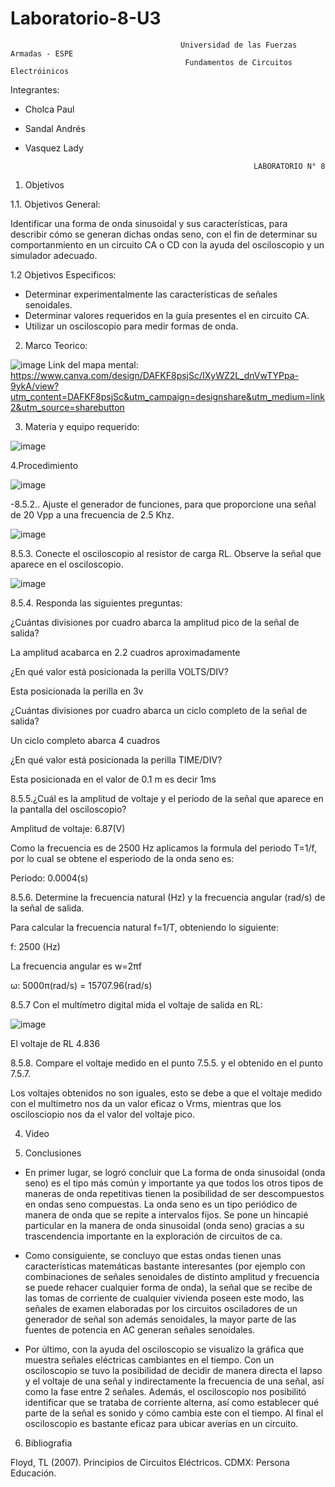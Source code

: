 # Laboratorio-8-U3

                                          Universidad de las Fuerzas Armadas - ESPE
                                           Fundamentos de Circuitos Electróinicos

Integrantes:
- Cholca Paul
- Sandal Andrés
- Vasquez Lady

                                                         LABORATORIO N° 8

1. Objetivos

1.1. Objetivos General:

Identificar una forma de onda sinusoidal y sus características, para describir cómo se generan dichas ondas seno, con el fin de determinar su comportanmiento en un circuito CA o CD con la ayuda del osciloscopio y un simulador adecuado.

1.2 Objetivos Especificos:

- Determinar experimentalmente las características de señales senoidales.
- Determinar valores requeridos en la guía presentes el en circuito CA.
- Utilizar un osciloscopio para medir formas de onda.

2. Marco Teorico:

![image](https://user-images.githubusercontent.com/105684550/186040843-d0107670-29a9-44af-bd41-4a7e9bd33caf.png)
Link del mapa mental: https://www.canva.com/design/DAFKF8psjSc/IXyWZ2L_dnVwTYPpa-9ykA/view?utm_content=DAFKF8psjSc&utm_campaign=designshare&utm_medium=link2&utm_source=sharebutton


3. Materia y equipo requerido:

![image](https://user-images.githubusercontent.com/105687213/186019047-7d7e099e-515c-4d14-9f6c-c9432b77b21f.png)

4.Procedimiento

![image](https://user-images.githubusercontent.com/105687213/186019240-719699e5-9729-4a02-b75d-9876426a0f79.png)

-8.5.2.. Ajuste el generador de funciones, para que proporcione una señal de 20 Vpp a
una frecuencia de 2.5 Khz.

![image](https://user-images.githubusercontent.com/105687213/186019521-87f28cf2-62d6-496c-9270-784d6f43b212.png)

8.5.3. Conecte el osciloscopio al resistor de carga RL. Observe la señal que aparece en
el osciloscopio.

![image](https://user-images.githubusercontent.com/105687213/186019691-4c44fed8-c9f1-429e-9a60-7d8b61ba7892.png)

8.5.4. Responda las siguientes preguntas:

¿Cuántas divisiones por cuadro abarca la amplitud pico de la señal de salida?

La amplitud acabarca en 2.2 cuadros aproximadamente

¿En qué valor está posicionada la perilla VOLTS/DIV? 

Esta posicionada la perilla en 3v

¿Cuántas divisiones por cuadro abarca un ciclo completo de la señal de salida?

Un ciclo completo abarca 4 cuadros

¿En qué valor está posicionada la perilla TIME/DIV?

Esta posicionada en el valor de 0.1 m es decir 1ms

8.5.5.¿Cuál es la amplitud de voltaje y el periodo de la señal que aparece en la pantalla
del osciloscopio?

Amplitud de voltaje: 6.87(V) 

Como la frecuencia es de 2500 Hz aplicamos la formula del periodo T=1/f, por lo cual se obtene el esperiodo de la onda seno es:

Periodo: 0.0004(s)

8.5.6. Determine la frecuencia natural (Hz) y la frecuencia angular (rad/s) de la señal de
salida.

Para calcular la frecuencia natural f=1/T, obteniendo lo siguiente:

f: 2500  (Hz)

La frecuencia angular es w=2πf

ω: 5000π(rad/s) = 15707.96(rad/s)

8.5.7 Con el multímetro digital mida el voltaje de salida en RL:

![image](https://user-images.githubusercontent.com/105687213/186025684-e9d5cee3-f82a-4459-a300-4665f78ddde8.png)

El voltaje de RL 4.836

8.5.8. Compare el voltaje medido en el punto 7.5.5. y el obtenido en el punto 7.5.7.

Los voltajes obtenidos no son iguales, esto se debe a que el voltaje medido con el multimetro nos da un valor eficaz o Vrms, mientras que los oscilosciopio nos da el valor del voltaje pico.

4. Video

5. Conclusiones

- En primer lugar, se logró concluir que La forma de onda sinusoidal (onda seno) es el tipo más común y importante ya que todos los otros tipos de maneras de onda repetitivas tienen la posibilidad de ser descompuestos en ondas seno compuestas. La onda seno es un tipo periódico de manera de onda que se repite a intervalos fijos. Se pone un hincapié particular en la manera de onda sinusoidal (onda seno) gracias a su trascendencia importante en la exploración de circuitos de ca.

- Como consiguiente, se concluyo que estas ondas tienen unas características matemáticas bastante interesantes (por ejemplo con combinaciones de señales senoidales de distinto amplitud y frecuencia se puede rehacer cualquier forma de onda), la señal que se recibe de las tomas de corriente de cualquier vivienda poseen este modo, las señales de examen elaboradas por los circuitos osciladores de un generador de señal son además senoidales, la mayor parte de las fuentes de potencia en AC generan señales senoidales. 

- Por último, con la ayuda del osciloscopio se visualizo la gráfica que muestra señales eléctricas cambiantes en el tiempo. Con un osciloscopio se tuvo la posibilidad de decidir de manera directa el lapso y el voltaje de una señal y indirectamente la frecuencia de una señal, así como la fase entre 2 señales. Además, el osciloscopio nos posibilitó identificar que se trataba de corriente alterna, así como establecer qué parte de la señal es sonido y cómo cambia este con el tiempo. Al final el osciloscopio es bastante eficaz para ubicar averías en un circuito. 

6. Bibliografia

Floyd, TL (2007). Principios de Circuitos Eléctricos. CDMX: Persona Educación.

